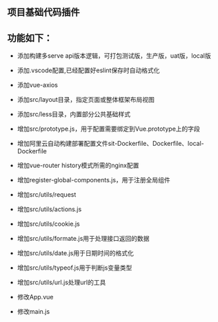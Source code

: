 ## 项目基础代码插件

## 功能如下：

* 添加构建多serve api版本逻辑，可打包测试版，生产版，uat版，local版
* 添加.vscode配置,已经配置好eslint保存时自动格式化
* 添加vue-axios
* 添加src/layout目录，指定页面或整体框架布局视图
* 添加src/less目录，内置部分公共基础样式
* 增加src/prototype.js，用于配置需要绑定到Vue.prototype上的字段
* 增加阿里云自动构建部署配置文件sit-Dockerfile、Dockerfile、local-Dockerfile
* 增加vue-router history模式所需的nginx配置
* 增加register-global-components.js，用于注册全局组件
* 增加src/utils/request
* 增加src/utils/actions.js
* 增加src/utils/cookie.js
* 增加src/utils/formate.js用于处理接口返回的数据
* 增加src/utils/date.js用于日期时间的格式化
* 增加src/utils/typeof.js用于判断js变量类型
* 增加src/utils/url.js处理url的工具

* 修改App.vue
* 修改main.js

